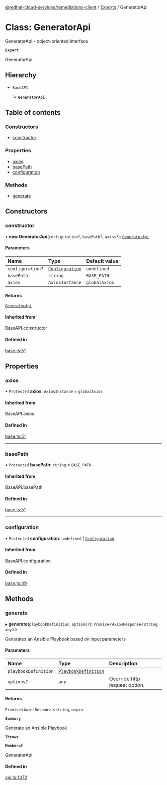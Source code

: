 [@redhat-cloud-services/remediations-client](../README.md) / [Exports](../modules.md) / GeneratorApi

# Class: GeneratorApi

GeneratorApi - object-oriented interface

**`Export`**

GeneratorApi

## Hierarchy

- `BaseAPI`

  ↳ **`GeneratorApi`**

## Table of contents

### Constructors

- [constructor](GeneratorApi.md#constructor)

### Properties

- [axios](GeneratorApi.md#axios)
- [basePath](GeneratorApi.md#basepath)
- [configuration](GeneratorApi.md#configuration)

### Methods

- [generate](GeneratorApi.md#generate)

## Constructors

### constructor

• **new GeneratorApi**(`configuration?`, `basePath?`, `axios?`): [`GeneratorApi`](GeneratorApi.md)

#### Parameters

| Name | Type | Default value |
| :------ | :------ | :------ |
| `configuration?` | [`Configuration`](Configuration.md) | `undefined` |
| `basePath` | `string` | `BASE_PATH` |
| `axios` | `AxiosInstance` | `globalAxios` |

#### Returns

[`GeneratorApi`](GeneratorApi.md)

#### Inherited from

BaseAPI.constructor

#### Defined in

[base.ts:51](https://github.com/RedHatInsights/javascript-clients/blob/main/packages/remediations/base.ts#L51)

## Properties

### axios

• `Protected` **axios**: `AxiosInstance` = `globalAxios`

#### Inherited from

BaseAPI.axios

#### Defined in

[base.ts:51](https://github.com/RedHatInsights/javascript-clients/blob/main/packages/remediations/base.ts#L51)

___

### basePath

• `Protected` **basePath**: `string` = `BASE_PATH`

#### Inherited from

BaseAPI.basePath

#### Defined in

[base.ts:51](https://github.com/RedHatInsights/javascript-clients/blob/main/packages/remediations/base.ts#L51)

___

### configuration

• `Protected` **configuration**: `undefined` \| [`Configuration`](Configuration.md)

#### Inherited from

BaseAPI.configuration

#### Defined in

[base.ts:49](https://github.com/RedHatInsights/javascript-clients/blob/main/packages/remediations/base.ts#L49)

## Methods

### generate

▸ **generate**(`playbookDefinition`, `options?`): `Promise`\<`AxiosResponse`\<`string`, `any`\>\>

Generates an Ansible Playbook based on input parameters

#### Parameters

| Name | Type | Description |
| :------ | :------ | :------ |
| `playbookDefinition` | [`PlaybookDefinition`](../interfaces/PlaybookDefinition.md) |  |
| `options?` | `any` | Override http request option. |

#### Returns

`Promise`\<`AxiosResponse`\<`string`, `any`\>\>

**`Summary`**

Generate an Ansible Playbook

**`Throws`**

**`Memberof`**

GeneratorApi

#### Defined in

[api.ts:1472](https://github.com/RedHatInsights/javascript-clients/blob/main/packages/remediations/api.ts#L1472)
